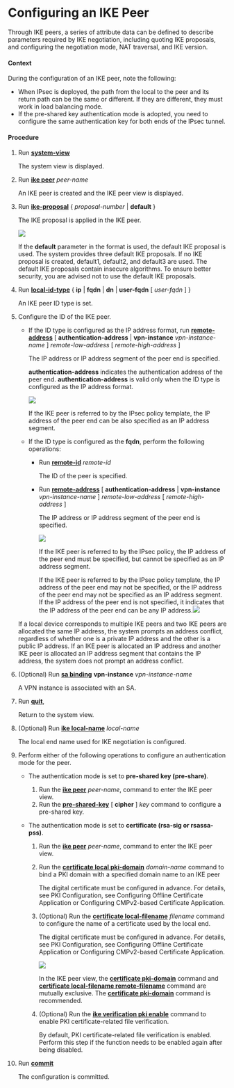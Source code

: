Configuring an IKE Peer
=======================

Through IKE peers, a series of attribute data can be defined to describe parameters required by IKE negotiation, including quoting IKE proposals, and configuring the negotiation mode, NAT traversal, and IKE version.

#### Context

During the configuration of an IKE peer, note the following:

* When IPsec is deployed, the path from the local to the peer and its return path can be the same or different. If they are different, they must work in load balancing mode.
* If the pre-shared key authentication mode is adopted, you need to configure the same authentication key for both ends of the IPsec tunnel.

#### Procedure

1. Run [**system-view**](cmdqueryname=system-view)
   
   
   
   The system view is displayed.
2. Run [**ike peer**](cmdqueryname=ike+peer) *peer-name*
   
   
   
   An IKE peer is created and the IKE peer view is displayed.
3. Run [**ike-proposal**](cmdqueryname=ike-proposal+default) { *proposal-number* | **default** }
   
   
   
   The IKE proposal is applied in the IKE peer.
   
   ![](../../../../public_sys-resources/notice_3.0-en-us.png) 
   
   If the **default** parameter in the format is used, the default IKE proposal is used. The system provides three default IKE proposals. If no IKE proposal is created, default1, default2, and default3 are used. The default IKE proposals contain insecure algorithms. To ensure better security, you are advised not to use the default IKE proposals.
4. Run [**local-id-type**](cmdqueryname=local-id-type+ip+fqdn+dn+user-fqdn) { **ip** | **fqdn** | **dn** | **user-fqdn** [ *user-fqdn* ] }
   
   
   
   An IKE peer ID type is set.
5. Configure the ID of the IKE peer.
   
   
   * If the ID type is configured as the IP address format, run [**remote-address**](cmdqueryname=remote-address+authentication-address+vpn-instance) [ **authentication-address** | **vpn-instance** *vpn-instance-name* ] *remote-low-address* [ *remote-high-address* ]
     
     The IP address or IP address segment of the peer end is specified.
     
     **authentication-address** indicates the authentication address of the peer end. **authentication-address** is valid only when the ID type is configured as the IP address format.
     
     ![](../../../../public_sys-resources/note_3.0-en-us.png) 
     
     If the IKE peer is referred to by the IPsec policy template, the IP address of the peer end can be also specified as an IP address segment.
   * If the ID type is configured as the **fqdn**, perform the following operations:
     
     + Run [**remote-id**](cmdqueryname=remote-id) *remote-id*
       
       The ID of the peer is specified.
     + Run [**remote-address**](cmdqueryname=remote-address+authentication-address+vpn-instance) [ **authentication-address** | **vpn-instance** *vpn-instance-name* ] *remote-low-address* [ *remote-high-address* ]
       
       The IP address or IP address segment of the peer end is specified.
       
       ![](../../../../public_sys-resources/note_3.0-en-us.png) 
       
       If the IKE peer is referred to by the IPsec policy, the IP address of the peer end must be specified, but cannot be specified as an IP address segment.
       
       If the IKE peer is referred to by the IPsec policy template, the IP address of the peer end may not be specified, or the IP address of the peer end may not be specified as an IP address segment. If the IP address of the peer end is not specified, it indicates that the IP address of the peer end can be any IP address.![](../../../../public_sys-resources/note_3.0-en-us.png) 
   
   If a local device corresponds to multiple IKE peers and two IKE peers are allocated the same IP address, the system prompts an address conflict, regardless of whether one is a private IP address and the other is a public IP address. If an IKE peer is allocated an IP address and another IKE peer is allocated an IP address segment that contains the IP address, the system does not prompt an address conflict.
6. (Optional) Run [**sa binding**](cmdqueryname=sa+binding+vpn-instance) **vpn-instance** *vpn-instance-name*
   
   
   
   A VPN instance is associated with an SA.
7. Run [**quit**](cmdqueryname=quit),
   
   
   
   Return to the system view.
8. (Optional) Run [**ike local-name**](cmdqueryname=ike+local-name) *local-name*
   
   
   
   The local end name used for IKE negotiation is configured.
9. Perform either of the following operations to configure an authentication mode for the peer.
   
   
   * The authentication mode is set to **pre-shared key (pre-share)**.
     1. Run the [**ike peer**](cmdqueryname=ike+peer) *peer-name*, command to enter the IKE peer view.
     2. Run the [**pre-shared-key**](cmdqueryname=pre-shared-key+cipher) [ **cipher** ] *key* command to configure a pre-shared key.
   * The authentication mode is set to **certificate (rsa-sig or rsassa-pss)**.
     
     1. Run the [**ike peer**](cmdqueryname=ike+peer) *peer-name*, command to enter the IKE peer view.
     2. Run the [**certificate local pki-domain**](cmdqueryname=certificate+local+pki-domain) *domain-name* command to bind a PKI domain with a specified domain name to an IKE peer
        
        The digital certificate must be configured in advance. For details, see PKI Configuration, see Configuring Offline Certificate Application or Configuring CMPv2-based Certificate Application.
     3. (Optional) Run the [**certificate local-filename**](cmdqueryname=certificate+local-filename) *filename* command to configure the name of a certificate used by the local end.
        
        The digital certificate must be configured in advance. For details, see PKI Configuration, see Configuring Offline Certificate Application or Configuring CMPv2-based Certificate Application.
        
        ![](../../../../public_sys-resources/note_3.0-en-us.png) 
        
        In the IKE peer view, the [**certificate pki-domain**](cmdqueryname=certificate+pki-domain) command and [**certificate local-filename remote-filename**](cmdqueryname=certificate+local-filename+remote-filename) command are mutually exclusive. The [**certificate pki-domain**](cmdqueryname=certificate+pki-domain) command is recommended.
     4. (Optional) Run the [**ike verification pki enable**](cmdqueryname=ike+verification+pki+enable) command to enable PKI certificate-related file verification.
        
        By default, PKI certificate-related file verification is enabled. Perform this step if the function needs to be enabled again after being disabled.
10. Run [**commit**](cmdqueryname=commit)
    
    
    
    The configuration is committed.